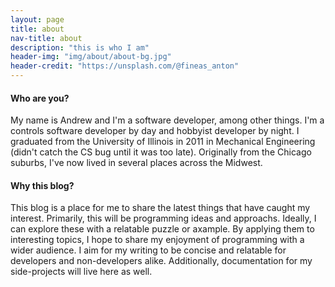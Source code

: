 ```yaml
---
layout: page
title: about
nav-title: about
description: "this is who I am"
header-img: "img/about/about-bg.jpg"
header-credit: "https://unsplash.com/@fineas_anton"
---
```


<img class="rounded" alt="" vspace="10" hspace="10" style="float:right"  src="{{ site.baseurl }}/img/about/headshot.resized.jpg"/>

#### Who are you?
My name is Andrew and I'm a software developer, among other things.  I'm a controls software developer by day and hobbyist developer by night.  I graduated from the University of Illinois in 2011 in Mechanical Engineering (didn't catch the CS bug until it was too late).  Originally from the Chicago suburbs, I've now lived in several places across the Midwest.


#### Why this blog?
This blog is a place for me to share the latest things that have caught my interest.  Primarily, this will be programming ideas and approachs.  Ideally, I can explore these with a relatable puzzle or axample.  By applying them to interesting topics, I hope to share my enjoyment of programming with a wider audience.  I aim for my writing to be concise and relatable for developers and non-developers alike.  Additionally, documentation for my side-projects will live here as well.
